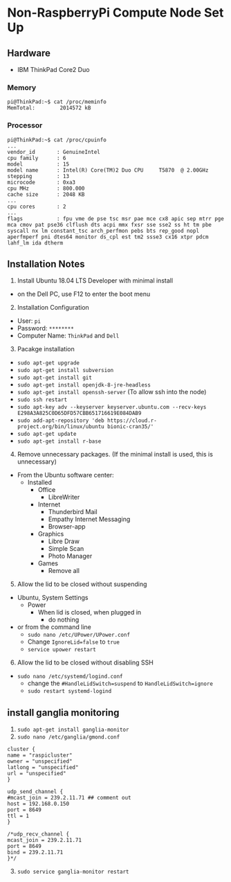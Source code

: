 # Non-RaspberryPi Compute Node Set Up

## Hardware

- IBM ThinkPad Core2 Duo

### Memory

```
pi@ThinkPad:~$ cat /proc/meminfo
MemTotal:        2014572 kB
```

### Processor

```
pi@ThinkPad:~$ cat /proc/cpuinfo
...
vendor_id       : GenuineIntel
cpu family      : 6
model           : 15
model name      : Intel(R) Core(TM)2 Duo CPU     T5870  @ 2.00GHz
stepping        : 13
microcode       : 0xa3
cpu MHz         : 800.000
cache size      : 2048 KB
...
cpu cores       : 2
...
flags           : fpu vme de pse tsc msr pae mce cx8 apic sep mtrr pge mca cmov pat pse36 clflush dts acpi mmx fxsr sse sse2 ss ht tm pbe syscall nx lm constant_tsc arch_perfmon pebs bts rep_good nopl aperfmperf pni dtes64 monitor ds_cpl est tm2 ssse3 cx16 xtpr pdcm lahf_lm ida dtherm
```

## Installation Notes

1. Install Ubuntu 18.04 LTS Developer with minimal install
  - on the Dell PC, use F12 to enter the boot menu
2. Installation Configuration
  - User: `pi`
  - Password: `********`
  - Computer Name: `ThinkPad` and `Dell`
3. Pacakge installation
  - `sudo apt-get upgrade`
  - `sudo apt-get install subversion`
  - `sudo apt-get install git`
  - `sudo apt-get install openjdk-8-jre-headless`
  - `sudo apt-get install openssh-server` (To allow ssh into the node)
  - `sudo ssh restart`
  - `sudo apt-key adv --keyserver keyserver.ubuntu.com --recv-keys E298A3A825C0D65DFD57CBB651716619E084DAB9`
  - `sudo add-apt-repository 'deb https://cloud.r-project.org/bin/linux/ubuntu bionic-cran35/'`
  - `sudo apt-get update`
  - `sudo apt-get install r-base`
4. Remove unnecessary packages. (If the minimal install is used, this is unnecessary)
  - From the Ubuntu software center:
    - Installed
      - Office
        - LibreWriter
      - Internet
        - Thunderbird Mail
        - Empathy Internet Messaging
        - Browser-app
      - Graphics
        - Libre Draw
        - Simple Scan
        - Photo Manager
      - Games
        - Remove all
5. Allow the lid to be closed without suspending
  - Ubuntu, System Settings
    - Power
      - When lid is closed, when plugged in
        - do nothing
  - or from the command line
    - `sudo nano /etc/UPower/UPower.conf`
    - Change `IgnoreLid=false` to `true`
    - `service upower restart`
6. Allow the lid to be closed without disabling SSH
  - `sudo nano /etc/systemd/logind.conf`
    - change the `#HandleLidSwitch=suspend` to `HandleLidSwitch=ignore`
    - `sudo restart systemd-logind`

## install ganglia monitoring

1. `sudo apt-get install ganglia-monitor`
2. `sudo nano /etc/ganglia/gmond.conf`

 ```
cluster {
name = "raspicluster"
owner = "unspecified"
latlong = "unspecified"
url = "unspecified"
}

udp_send_channel {
#mcast_join = 239.2.11.71 ## comment out
host = 192.168.0.150
port = 8649
ttl = 1
}

/*udp_recv_channel {
mcast_join = 239.2.11.71
port = 8649
bind = 239.2.11.71
}*/
```

3. `sudo service ganglia-monitor restart`
